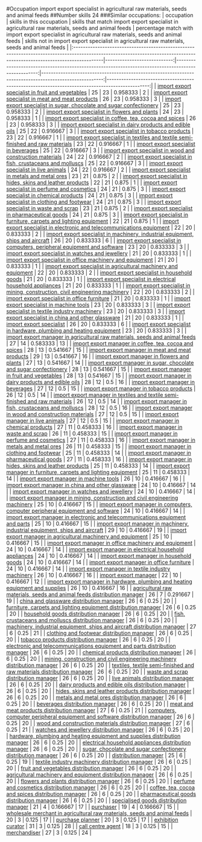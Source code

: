 #Occupation import export specialist in agricultural raw materials, seeds and animal feeds
##Number skills 24
###Similar occupations:
| occupation                                                                                                                                                              |   skills in this occupation |   skills that match import export specialist in agricultural raw materials, seeds and animal feeds |   percentage match with import export specialist in agricultural raw materials, seeds and animal feeds |   skills not in import export specialist in agricultural raw materials, seeds and animal feeds |
|:------------------------------------------------------------------------------------------------------------------------------------------------------------------------|----------------------------:|---------------------------------------------------------------------------------------------------:|-------------------------------------------------------------------------------------------------------:|-----------------------------------------------------------------------------------------------:|
| [import export specialist in fruit and vegetables](import_export_specialist_in_fruit_and_vegetables.md)                                                                 |                          25 |                                                                                                 23 |                                                                                               0.958333 |                                                                                              2 |
| [import export specialist in meat and meat products](import_export_specialist_in_meat_and_meat_products.md)                                                             |                          26 |                                                                                                 23 |                                                                                               0.958333 |                                                                                              3 |
| [import export specialist in sugar, chocolate and sugar confectionery](import_export_specialist_in_sugar,_chocolate_and_sugar_confectionery.md)                         |                          25 |                                                                                                 23 |                                                                                               0.958333 |                                                                                              2 |
| [import export specialist in flowers and plants](import_export_specialist_in_flowers_and_plants.md)                                                                     |                          24 |                                                                                                 23 |                                                                                               0.958333 |                                                                                              1 |
| [import export specialist in coffee, tea, cocoa and spices](import_export_specialist_in_coffee,_tea,_cocoa_and_spices.md)                                               |                          26 |                                                                                                 23 |                                                                                               0.958333 |                                                                                              3 |
| [import export specialist in dairy products and edible oils](import_export_specialist_in_dairy_products_and_edible_oils.md)                                             |                          25 |                                                                                                 22 |                                                                                               0.916667 |                                                                                              3 |
| [import export specialist in tobacco products](import_export_specialist_in_tobacco_products.md)                                                                         |                          23 |                                                                                                 22 |                                                                                               0.916667 |                                                                                              1 |
| [import export specialist in textiles and textile semi-finished and raw materials](import_export_specialist_in_textiles_and_textile_semi-finished_and_raw_materials.md) |                          23 |                                                                                                 22 |                                                                                               0.916667 |                                                                                              1 |
| [import export specialist in beverages](import_export_specialist_in_beverages.md)                                                                                       |                          25 |                                                                                                 22 |                                                                                               0.916667 |                                                                                              3 |
| [import export specialist in wood and construction materials](import_export_specialist_in_wood_and_construction_materials.md)                                           |                          24 |                                                                                                 22 |                                                                                               0.916667 |                                                                                              2 |
| [import export specialist in  fish, crustaceans and molluscs](import_export_specialist_in__fish,_crustaceans_and_molluscs.md)                                           |                          25 |                                                                                                 22 |                                                                                               0.916667 |                                                                                              3 |
| [import export specialist in live animals](import_export_specialist_in_live_animals.md)                                                                                 |                          24 |                                                                                                 22 |                                                                                               0.916667 |                                                                                              2 |
| [import export specialist in metals and metal ores](import_export_specialist_in_metals_and_metal_ores.md)                                                               |                          23 |                                                                                                 21 |                                                                                               0.875    |                                                                                              2 |
| [import export specialist in hides, skins and leather products](import_export_specialist_in_hides,_skins_and_leather_products.md)                                       |                          22 |                                                                                                 21 |                                                                                               0.875    |                                                                                              1 |
| [import export specialist in perfume and cosmetics](import_export_specialist_in_perfume_and_cosmetics.md)                                                               |                          24 |                                                                                                 21 |                                                                                               0.875    |                                                                                              3 |
| [import export specialist in chemical products](import_export_specialist_in_chemical_products.md)                                                                       |                          24 |                                                                                                 21 |                                                                                               0.875    |                                                                                              3 |
| [import export specialist in clothing and footwear](import_export_specialist_in_clothing_and_footwear.md)                                                               |                          24 |                                                                                                 21 |                                                                                               0.875    |                                                                                              3 |
| [import export specialist in waste and scrap](import_export_specialist_in_waste_and_scrap.md)                                                                           |                          23 |                                                                                                 21 |                                                                                               0.875    |                                                                                              2 |
| [import export specialist in pharmaceutical goods](import_export_specialist_in_pharmaceutical_goods.md)                                                                 |                          24 |                                                                                                 21 |                                                                                               0.875    |                                                                                              3 |
| [import export specialist in furniture, carpets and lighting equipment](import_export_specialist_in_furniture,_carpets_and_lighting_equipment.md)                       |                          22 |                                                                                                 21 |                                                                                               0.875    |                                                                                              1 |
| [import export specialist in electronic and telecommunications equipment](import_export_specialist_in_electronic_and_telecommunications_equipment.md)                   |                          22 |                                                                                                 20 |                                                                                               0.833333 |                                                                                              2 |
| [import export specialist in machinery, industrial equipment, ships and aircraft](import_export_specialist_in_machinery,_industrial_equipment,_ships_and_aircraft.md)   |                          26 |                                                                                                 20 |                                                                                               0.833333 |                                                                                              6 |
| [import export specialist in computers, peripheral equipment and software](import_export_specialist_in_computers,_peripheral_equipment_and_software.md)                 |                          23 |                                                                                                 20 |                                                                                               0.833333 |                                                                                              3 |
| [import export specialist in watches and jewellery](import_export_specialist_in_watches_and_jewellery.md)                                                               |                          21 |                                                                                                 20 |                                                                                               0.833333 |                                                                                              1 |
| [import export specialist in office machinery and equipment](import_export_specialist_in_office_machinery_and_equipment.md)                                             |                          21 |                                                                                                 20 |                                                                                               0.833333 |                                                                                              1 |
| [import export specialist in agricultural machinery and equipment](import_export_specialist_in_agricultural_machinery_and_equipment.md)                                 |                          22 |                                                                                                 20 |                                                                                               0.833333 |                                                                                              2 |
| [import export specialist in household goods](import_export_specialist_in_household_goods.md)                                                                           |                          21 |                                                                                                 20 |                                                                                               0.833333 |                                                                                              1 |
| [import export specialist in electrical household appliances](import_export_specialist_in_electrical_household_appliances.md)                                           |                          21 |                                                                                                 20 |                                                                                               0.833333 |                                                                                              1 |
| [import export specialist in mining, construction, civil engineering machinery](import_export_specialist_in_mining,_construction,_civil_engineering_machinery.md)       |                          22 |                                                                                                 20 |                                                                                               0.833333 |                                                                                              2 |
| [import export specialist in office furniture](import_export_specialist_in_office_furniture.md)                                                                         |                          21 |                                                                                                 20 |                                                                                               0.833333 |                                                                                              1 |
| [import export specialist in machine tools](import_export_specialist_in_machine_tools.md)                                                                               |                          23 |                                                                                                 20 |                                                                                               0.833333 |                                                                                              3 |
| [import export specialist in textile industry machinery](import_export_specialist_in_textile_industry_machinery.md)                                                     |                          23 |                                                                                                 20 |                                                                                               0.833333 |                                                                                              3 |
| [import export specialist in china and other glassware](import_export_specialist_in_china_and_other_glassware.md)                                                       |                          21 |                                                                                                 20 |                                                                                               0.833333 |                                                                                              1 |
| [import export specialist](import_export_specialist.md)                                                                                                                 |                          26 |                                                                                                 20 |                                                                                               0.833333 |                                                                                              6 |
| [import export specialist in hardware, plumbing and heating equipment](import_export_specialist_in_hardware,_plumbing_and_heating_equipment.md)                         |                          23 |                                                                                                 20 |                                                                                               0.833333 |                                                                                              3 |
| [import export manager in agricultural raw materials, seeds and animal feeds](import_export_manager_in_agricultural_raw_materials,_seeds_and_animal_feeds.md)           |                          27 |                                                                                                 14 |                                                                                               0.583333 |                                                                                             13 |
| [import export manager in coffee, tea, cocoa and spices](import_export_manager_in_coffee,_tea,_cocoa_and_spices.md)                                                     |                          28 |                                                                                                 13 |                                                                                               0.541667 |                                                                                             15 |
| [import export manager in meat and meat products](import_export_manager_in_meat_and_meat_products.md)                                                                   |                          29 |                                                                                                 13 |                                                                                               0.541667 |                                                                                             16 |
| [import export manager in flowers and plants](import_export_manager_in_flowers_and_plants.md)                                                                           |                          27 |                                                                                                 13 |                                                                                               0.541667 |                                                                                             14 |
| [import export manager in sugar, chocolate and sugar confectionery](import_export_manager_in_sugar,_chocolate_and_sugar_confectionery.md)                               |                          28 |                                                                                                 13 |                                                                                               0.541667 |                                                                                             15 |
| [import export manager in fruit and vegetables](import_export_manager_in_fruit_and_vegetables.md)                                                                       |                          28 |                                                                                                 13 |                                                                                               0.541667 |                                                                                             15 |
| [import export manager in dairy products and edible oils](import_export_manager_in_dairy_products_and_edible_oils.md)                                                   |                          28 |                                                                                                 12 |                                                                                               0.5      |                                                                                             16 |
| [import export manager in beverages](import_export_manager_in_beverages.md)                                                                                             |                          27 |                                                                                                 12 |                                                                                               0.5      |                                                                                             15 |
| [import export manager in tobacco products](import_export_manager_in_tobacco_products.md)                                                                               |                          26 |                                                                                                 12 |                                                                                               0.5      |                                                                                             14 |
| [import export manager in textiles and textile semi-finished and raw materials](import_export_manager_in_textiles_and_textile_semi-finished_and_raw_materials.md)       |                          26 |                                                                                                 12 |                                                                                               0.5      |                                                                                             14 |
| [import export manager in fish, crustaceans and molluscs](import_export_manager_in_fish,_crustaceans_and_molluscs.md)                                                   |                          28 |                                                                                                 12 |                                                                                               0.5      |                                                                                             16 |
| [import export manager in wood and construction materials](import_export_manager_in_wood_and_construction_materials.md)                                                 |                          27 |                                                                                                 12 |                                                                                               0.5      |                                                                                             15 |
| [import export manager in live animals](import_export_manager_in_live_animals.md)                                                                                       |                          27 |                                                                                                 12 |                                                                                               0.5      |                                                                                             15 |
| [import export manager in chemical products](import_export_manager_in_chemical_products.md)                                                                             |                          27 |                                                                                                 11 |                                                                                               0.458333 |                                                                                             16 |
| [import export manager in waste and scrap](import_export_manager_in_waste_and_scrap.md)                                                                                 |                          26 |                                                                                                 11 |                                                                                               0.458333 |                                                                                             15 |
| [import export manager in perfume and cosmetics](import_export_manager_in_perfume_and_cosmetics.md)                                                                     |                          27 |                                                                                                 11 |                                                                                               0.458333 |                                                                                             16 |
| [import export manager in metals and metal ores](import_export_manager_in_metals_and_metal_ores.md)                                                                     |                          26 |                                                                                                 11 |                                                                                               0.458333 |                                                                                             15 |
| [import export manager in clothing and footwear](import_export_manager_in_clothing_and_footwear.md)                                                                     |                          25 |                                                                                                 11 |                                                                                               0.458333 |                                                                                             14 |
| [import export manager in pharmaceutical goods](import_export_manager_in_pharmaceutical_goods.md)                                                                       |                          27 |                                                                                                 11 |                                                                                               0.458333 |                                                                                             16 |
| [import export manager in hides, skins and leather products](import_export_manager_in_hides,_skins_and_leather_products.md)                                             |                          25 |                                                                                                 11 |                                                                                               0.458333 |                                                                                             14 |
| [import export manager in furniture, carpets and lighting equipment](import_export_manager_in_furniture,_carpets_and_lighting_equipment.md)                             |                          25 |                                                                                                 11 |                                                                                               0.458333 |                                                                                             14 |
| [import export manager in machine tools](import_export_manager_in_machine_tools.md)                                                                                     |                          26 |                                                                                                 10 |                                                                                               0.416667 |                                                                                             16 |
| [import export manager in china and other glassware](import_export_manager_in_china_and_other_glassware.md)                                                             |                          24 |                                                                                                 10 |                                                                                               0.416667 |                                                                                             14 |
| [import export manager in watches and jewellery](import_export_manager_in_watches_and_jewellery.md)                                                                     |                          24 |                                                                                                 10 |                                                                                               0.416667 |                                                                                             14 |
| [import export manager in mining, construction and civil engineering machinery](import_export_manager_in_mining,_construction_and_civil_engineering_machinery.md)       |                          25 |                                                                                                 10 |                                                                                               0.416667 |                                                                                             15 |
| [import export manager in computers, computer peripheral equipment and software](import_export_manager_in_computers,_computer_peripheral_equipment_and_software.md)     |                          24 |                                                                                                 10 |                                                                                               0.416667 |                                                                                             14 |
| [import export manager in electronic and telecommunications equipment and parts](import_export_manager_in_electronic_and_telecommunications_equipment_and_parts.md)     |                          25 |                                                                                                 10 |                                                                                               0.416667 |                                                                                             15 |
| [import export manager in machinery, industrial equipment, ships and aircraft](import_export_manager_in_machinery,_industrial_equipment,_ships_and_aircraft.md)         |                          29 |                                                                                                 10 |                                                                                               0.416667 |                                                                                             19 |
| [import export manager in agricultural machinery and equipment](import_export_manager_in_agricultural_machinery_and_equipment.md)                                       |                          25 |                                                                                                 10 |                                                                                               0.416667 |                                                                                             15 |
| [import export manager in office machinery and equipment](import_export_manager_in_office_machinery_and_equipment.md)                                                   |                          24 |                                                                                                 10 |                                                                                               0.416667 |                                                                                             14 |
| [import export manager in electrical household appliances](import_export_manager_in_electrical_household_appliances.md)                                                 |                          24 |                                                                                                 10 |                                                                                               0.416667 |                                                                                             14 |
| [import export manager in household goods](import_export_manager_in_household_goods.md)                                                                                 |                          24 |                                                                                                 10 |                                                                                               0.416667 |                                                                                             14 |
| [import export manager in office furniture](import_export_manager_in_office_furniture.md)                                                                               |                          24 |                                                                                                 10 |                                                                                               0.416667 |                                                                                             14 |
| [import export manager in textile industry machinery](import_export_manager_in_textile_industry_machinery.md)                                                           |                          26 |                                                                                                 10 |                                                                                               0.416667 |                                                                                             16 |
| [import export manager](import_export_manager.md)                                                                                                                       |                          22 |                                                                                                 10 |                                                                                               0.416667 |                                                                                             12 |
| [import export manager in hardware, plumbing and heating equipment and supplies](import_export_manager_in_hardware,_plumbing_and_heating_equipment_and_supplies.md)     |                          26 |                                                                                                 10 |                                                                                               0.416667 |                                                                                             16 |
| [agricultural raw materials, seeds and animal feeds distribution manager](agricultural_raw_materials,_seeds_and_animal_feeds_distribution_manager.md)                   |                          26 |                                                                                                  7 |                                                                                               0.291667 |                                                                                             19 |
| [china and glassware distribution manager](china_and_glassware_distribution_manager.md)                                                                                 |                          26 |                                                                                                  6 |                                                                                               0.25     |                                                                                             20 |
| [furniture, carpets and lighting equipment distribution manager](furniture,_carpets_and_lighting_equipment_distribution_manager.md)                                     |                          26 |                                                                                                  6 |                                                                                               0.25     |                                                                                             20 |
| [household goods distribution manager](household_goods_distribution_manager.md)                                                                                         |                          26 |                                                                                                  6 |                                                                                               0.25     |                                                                                             20 |
| [fish, crustaceans and molluscs distribution manager](fish,_crustaceans_and_molluscs_distribution_manager.md)                                                           |                          26 |                                                                                                  6 |                                                                                               0.25     |                                                                                             20 |
| [machinery, industrial equipment, ships and aircraft distribution manager](machinery,_industrial_equipment,_ships_and_aircraft_distribution_manager.md)                 |                          27 |                                                                                                  6 |                                                                                               0.25     |                                                                                             21 |
| [clothing and footwear distribution manager](clothing_and_footwear_distribution_manager.md)                                                                             |                          26 |                                                                                                  6 |                                                                                               0.25     |                                                                                             20 |
| [tobacco products distribution manager](tobacco_products_distribution_manager.md)                                                                                       |                          26 |                                                                                                  6 |                                                                                               0.25     |                                                                                             20 |
| [electronic and telecommunications equipment and parts distribution manager](electronic_and_telecommunications_equipment_and_parts_distribution_manager.md)             |                          26 |                                                                                                  6 |                                                                                               0.25     |                                                                                             20 |
| [chemical products distribution manager](chemical_products_distribution_manager.md)                                                                                     |                          26 |                                                                                                  6 |                                                                                               0.25     |                                                                                             20 |
| [mining, construction and civil engineering machinery distribution manager](mining,_construction_and_civil_engineering_machinery_distribution_manager.md)               |                          26 |                                                                                                  6 |                                                                                               0.25     |                                                                                             20 |
| [textiles, textile semi-finished and raw materials distribution manager](textiles,_textile_semi-finished_and_raw_materials_distribution_manager.md)                     |                          26 |                                                                                                  6 |                                                                                               0.25     |                                                                                             20 |
| [waste and scrap distribution manager](waste_and_scrap_distribution_manager.md)                                                                                         |                          26 |                                                                                                  6 |                                                                                               0.25     |                                                                                             20 |
| [live animals distribution manager](live_animals_distribution_manager.md)                                                                                               |                          26 |                                                                                                  6 |                                                                                               0.25     |                                                                                             20 |
| [dairy products and edible oils distribution manager](dairy_products_and_edible_oils_distribution_manager.md)                                                           |                          26 |                                                                                                  6 |                                                                                               0.25     |                                                                                             20 |
| [hides, skins and leather products distribution manager](hides,_skins_and_leather_products_distribution_manager.md)                                                     |                          26 |                                                                                                  6 |                                                                                               0.25     |                                                                                             20 |
| [metals and metal ores distribution manager](metals_and_metal_ores_distribution_manager.md)                                                                             |                          26 |                                                                                                  6 |                                                                                               0.25     |                                                                                             20 |
| [beverages distribution manager](beverages_distribution_manager.md)                                                                                                     |                          26 |                                                                                                  6 |                                                                                               0.25     |                                                                                             20 |
| [meat and meat products distribution manager](meat_and_meat_products_distribution_manager.md)                                                                           |                          27 |                                                                                                  6 |                                                                                               0.25     |                                                                                             21 |
| [computers, computer peripheral equipment and software distribution manager](computers,_computer_peripheral_equipment_and_software_distribution_manager.md)             |                          26 |                                                                                                  6 |                                                                                               0.25     |                                                                                             20 |
| [wood and construction materials distribution manager](wood_and_construction_materials_distribution_manager.md)                                                         |                          27 |                                                                                                  6 |                                                                                               0.25     |                                                                                             21 |
| [watches and jewellery distribution manager](watches_and_jewellery_distribution_manager.md)                                                                             |                          26 |                                                                                                  6 |                                                                                               0.25     |                                                                                             20 |
| [hardware, plumbing and heating equipment and supplies distribution manager](hardware,_plumbing_and_heating_equipment_and_supplies_distribution_manager.md)             |                          26 |                                                                                                  6 |                                                                                               0.25     |                                                                                             20 |
| [electrical household appliances distribution manager](electrical_household_appliances_distribution_manager.md)                                                         |                          26 |                                                                                                  6 |                                                                                               0.25     |                                                                                             20 |
| [sugar, chocolate and sugar confectionery distribution manager](sugar,_chocolate_and_sugar_confectionery_distribution_manager.md)                                       |                          26 |                                                                                                  6 |                                                                                               0.25     |                                                                                             20 |
| [distribution manager](distribution_manager.md)                                                                                                                         |                          25 |                                                                                                  6 |                                                                                               0.25     |                                                                                             19 |
| [textile industry machinery distribution manager](textile_industry_machinery_distribution_manager.md)                                                                   |                          26 |                                                                                                  6 |                                                                                               0.25     |                                                                                             20 |
| [fruit and vegetables distribution manager](fruit_and_vegetables_distribution_manager.md)                                                                               |                          26 |                                                                                                  6 |                                                                                               0.25     |                                                                                             20 |
| [agricultural machinery and equipment distribution manager](agricultural_machinery_and_equipment_distribution_manager.md)                                               |                          26 |                                                                                                  6 |                                                                                               0.25     |                                                                                             20 |
| [flowers and plants distribution manager](flowers_and_plants_distribution_manager.md)                                                                                   |                          26 |                                                                                                  6 |                                                                                               0.25     |                                                                                             20 |
| [perfume and cosmetics distribution manager](perfume_and_cosmetics_distribution_manager.md)                                                                             |                          26 |                                                                                                  6 |                                                                                               0.25     |                                                                                             20 |
| [coffee, tea, cocoa and spices distribution manager](coffee,_tea,_cocoa_and_spices_distribution_manager.md)                                                             |                          26 |                                                                                                  6 |                                                                                               0.25     |                                                                                             20 |
| [pharmaceutical goods distribution manager](pharmaceutical_goods_distribution_manager.md)                                                                               |                          26 |                                                                                                  6 |                                                                                               0.25     |                                                                                             20 |
| [specialised goods distribution manager](specialised_goods_distribution_manager.md)                                                                                     |                          21 |                                                                                                  4 |                                                                                               0.166667 |                                                                                             17 |
| [purchaser](purchaser.md)                                                                                                                                               |                          19 |                                                                                                  4 |                                                                                               0.166667 |                                                                                             15 |
| [wholesale merchant in agricultural raw materials, seeds and animal feeds](wholesale_merchant_in_agricultural_raw_materials,_seeds_and_animal_feeds.md)                 |                          20 |                                                                                                  3 |                                                                                               0.125    |                                                                                             17 |
| [purchase planner](purchase_planner.md)                                                                                                                                 |                          20 |                                                                                                  3 |                                                                                               0.125    |                                                                                             17 |
| [exhibition curator](exhibition_curator.md)                                                                                                                             |                          31 |                                                                                                  3 |                                                                                               0.125    |                                                                                             28 |
| [call centre agent](call_centre_agent.md)                                                                                                                               |                          18 |                                                                                                  3 |                                                                                               0.125    |                                                                                             15 |
| [merchandiser](merchandiser.md)                                                                                                                                         |                          27 |                                                                                                  3 |                                                                                               0.125    |                                                                                             24 |
